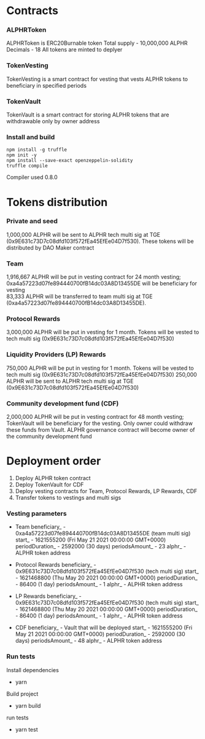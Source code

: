# Contracts

### ALPHRToken

ALPHRToken is ERC20Burnable token
Total supply - 10,000,000 ALPHR
Decimals - 18
All tokens are minted to deplyer

### TokenVesting

TokenVesting is a smart contract for vesting that vests ALPHR tokens to beneficiary in specified periods

### TokenVault

TokenVault is a smart contract for storing ALPHR tokens that are withdrawable only by owner address

### Install and build

```
npm install -g truffle
npm init -y
npm install --save-exact openzeppelin-solidity
truffle compile
```

Compiler used 0.8.0

# Tokens distribution

### Private and seed

1,000,000 ALPHR will be sent to ALPHR tech multi sig at TGE (0x9E631c73D7c08dfd103f572fEa45EfEe04D7f530). These tokens will be distributed by DAO Maker contract

### Team

1,916,667 ALPHR will be put in vesting contract for 24 month vesting; 0xa4a57223d07fe894440700fB14dc03A8D13455DE will be beneficiary for vesting  
83,333 ALPHR will be transferred to team multi sig at TGE (0xa4a57223d07fe894440700fB14dc03A8D13455DE).  

### Protocol Rewards

3,000,000 ALPHR will be put in vesting for 1 month. Tokens will be vested to tech multi sig (0x9E631c73D7c08dfd103f572fEa45EfEe04D7f530)

### Liquidity Providers (LP) Rewards

750,000 ALPHR will be put in vesting for 1 month. Tokens will be vested to tech multi sig (0x9E631c73D7c08dfd103f572fEa45EfEe04D7f530)
250,000 ALPHR will be sent to ALPHR tech multi sig at TGE (0x9E631c73D7c08dfd103f572fEa45EfEe04D7f530) 

### Community development fund (CDF)

2,000,000 ALPHR will be put in vesting contract for 48 month vesting; TokenVault will be beneficiary for the vesting. Only owner could withdraw these funds from Vault. ALPHR governance contract will become owner of the community development fund

# Deployment order

1. Deploy ALPHR token contract
2. Deploy TokenVault for CDF
3. Deploy vesting contracts for Team, Protocol Rewards, LP Rewards, CDF
4. Transfer tokens to vestings and multi sigs

### Vesting parameters

- Team
beneficiary_ - 0xa4a57223d07fe894440700fB14dc03A8D13455DE (team multi sig)
start_ - 1621555200 (Fri May 21 2021 00:00:00 GMT+0000)
periodDuration_ - 2592000 (30 days)
periodsAmount_ - 23
alphr_ - ALPHR token address

- Protocol Rewards
beneficiary_ - 0x9E631c73D7c08dfd103f572fEa45EfEe04D7f530 (tech multi sig)
start_ - 1621468800 (Thu May 20 2021 00:00:00 GMT+0000)
periodDuration_ - 86400 (1 day)
periodsAmount_ - 1
alphr_ - ALPHR token address

- LP Rewards
beneficiary_ - 0x9E631c73D7c08dfd103f572fEa45EfEe04D7f530 (tech multi sig)
start_ - 1621468800 (Thu May 20 2021 00:00:00 GMT+0000)
periodDuration_ - 86400 (1 day)
periodsAmount_ - 1
alphr_ - ALPHR token address

- CDF
beneficiary_ - Vault that will be deployed
start_ - 1621555200 (Fri May 21 2021 00:00:00 GMT+0000)
periodDuration_ - 2592000 (30 days)
periodsAmount_ - 48
alphr_ - ALPHR token address


### Run tests

Install dependencies
- yarn

Build project
- yarn build

run tests
- yarn test